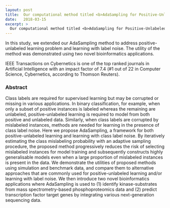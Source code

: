 ```yaml
---
layout: post
title:  Our computational method titled <b>AdaSampling for Positive-Unlabeled and Label Noise Learning with Bioinformatics Applications</b> is accepted for publication in <b><i>IEEE Transactions on Cybernetics</i></b>
date:   2018-03-15
excerpt: > 
  Our computational method titled <b>AdaSampling for Positive-Unlabeled and Label Noise Learning with Bioinformatics Applications</b> is accepted for publication in <b><i>IEEE Transactions on Cybernetics</i></b>
---
```


In this study, we extended our AdaSampling method to address positive-unlabeled learning problem and learning with label noise. The utility of the method was demonstrated using two novel bioinformatics applications.

IEEE Transactions on Cybernetics is one of the top ranked journals in Artificial Intelligence with an impact factor of 7.4 (#1 out of 22 in Computer Science, Cybernetics, according to Thomson Reuters).



### Abstract
Class labels are required for supervised learning but may be corrupted or missing in various applications. In binary classification, for example, when only a subset of positive instances is labeled whereas the remaining are unlabeled, positive-unlabeled learning is required to model from both positive and unlabeled data. Similarly, when class labels are corrupted by mislabeled instances, methods are needed for learning in the presence of class label noise. Here we propose AdaSampling, a framework for both positive-unlabeled learning and learning with class label noise. By iteratively estimating the class mislabeling probability with an adaptive sampling procedure, the proposed method progressively reduces the risk of selecting mislabeled instances for model training and subsequently constructs highly generalisable models even when a large proportion of mislabeled instances is present in the data. We demonstrate the utilities of proposed methods using simulation and benchmark data, and compare them to alternative approaches that are commonly used for positive-unlabeled learning and/or learning with label noise. We then introduce two novel bioinformatics applications where AdaSampling is used to (1) identify kinase-substrates from mass spectrometry-based phosphoproteomics data and (2) predict transcription factor target genes by integrating various next-generation sequencing data.